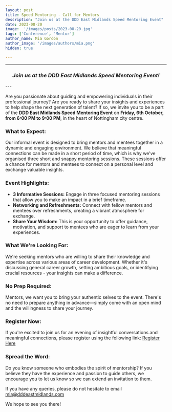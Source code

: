 ```yaml
---
layout: post
title: Speed Mentoring - Call for Mentors
description: "Join us at the DDD East Midlands Speed Mentoring Event"
date: 2023-08-20
image:  '/images/posts/2023-08-20.jpg'
tags: ['Conference', 'Mentor']
author_name: Mia Gordon
author_image: '/images/authors/mia.png'
hidden: true

---
```


----
<center>
<h3> <i>Join us at the DDD East Midlands Speed Mentoring Event!</i> </h3>
</center>
---

Are you passionate about guiding and empowering individuals in their professional journey? Are you ready to share your insights and experiences to help shape the next generation of talent? If so, we invite you to be a part of the <strong>DDD East Midlands Speed Mentoring Event</strong> on <strong>Friday, 6th October, from 6:00 PM to 9:00 PM</strong>, in the heart of Nottingham city centre.


<h3>What to Expect:</h3>

Our informal event is designed to bring mentors and mentees together in a dynamic and engaging environment. We believe that meaningful connections can be made in a short period of time, which is why we've organised three short and snappy mentoring sessions. These sessions offer a chance for mentors and mentees to connect on a personal level and exchange valuable insights.


<h3>Event Highlights:</h3>

<ul>
	<li><strong>3 Informative Sessions:</strong> Engage in three focused mentoring sessions that allow you to make an impact in a brief timeframe.</li>
	<li><strong>Networking and Refreshments:</strong> Connect with fellow mentors and mentees over refreshments, creating a vibrant atmosphere for exchange.</li>
	<li><strong>Share Your Wisdom:</strong> This is your opportunity to offer guidance, motivation, and support to mentees who are eager to learn from your experiences.</li>
</ul>

<h3>What We're Looking For:</h3>

We're seeking mentors who are willing to share their knowledge and expertise across various areas of career development. Whether it's discussing general career growth, setting ambitious goals, or identifying crucial resources - your insights can make a difference.


<h3>No Prep Required:</h3>

Mentors, we want you to bring your authentic selves to the event. There's no need to prepare anything in advance—simply come with an open mind and the willingness to share your journey.


<h3>Register Now:</h3>

If you're excited to join us for an evening of insightful conversations and meaningful connections, please register using the following link: <a href="https://forms.office.com/r/gvXfJjbvAs">Register Here</a>


<h3>Spread the Word:</h3>

Do you know someone who embodies the spirit of mentorship? If you believe they have the experience and passion to guide others, we encourage you to let us know so we can extend an invitation to them.

If you have any queries, please do not hesitate to email <a href="mailto:mia@dddeastmidlands.com">mia@dddeastmidlands.com</a>

We hope to see you there!

